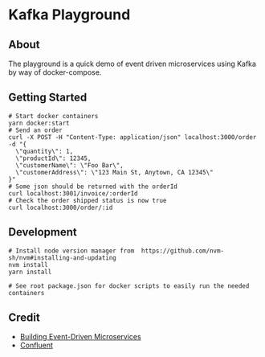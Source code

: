 # Kafka Playground

## About
The playground is a quick demo of event driven microservices using Kafka by way of docker-compose.

## Getting Started
```shell
# Start docker containers
yarn docker:start
# Send an order
curl -X POST -H "Content-Type: application/json" localhost:3000/order -d "{
  \"quantity\": 1,
  \"productId\": 12345,
  \"customerName\": \"Foo Bar\",
  \"customerAddress\": \"123 Main St, Anytown, CA 12345\"
}"
# Some json should be returned with the orderId
curl localhost:3001/invoice/:orderId 
# Check the order shipped status is now true
curl localhost:3000/order/:id 
```

## Development
```shell
# Install node version manager from  https://github.com/nvm-sh/nvm#installing-and-updating
nvm install
yarn install

# See root package.json for docker scripts to easily run the needed containers
```

## Credit
- [Building Event-Driven Microservices](https://learning.oreilly.com/library/view/building-event-driven-microservices/9781492057888/)
- [Confluent](https://www.confluent.io/)
